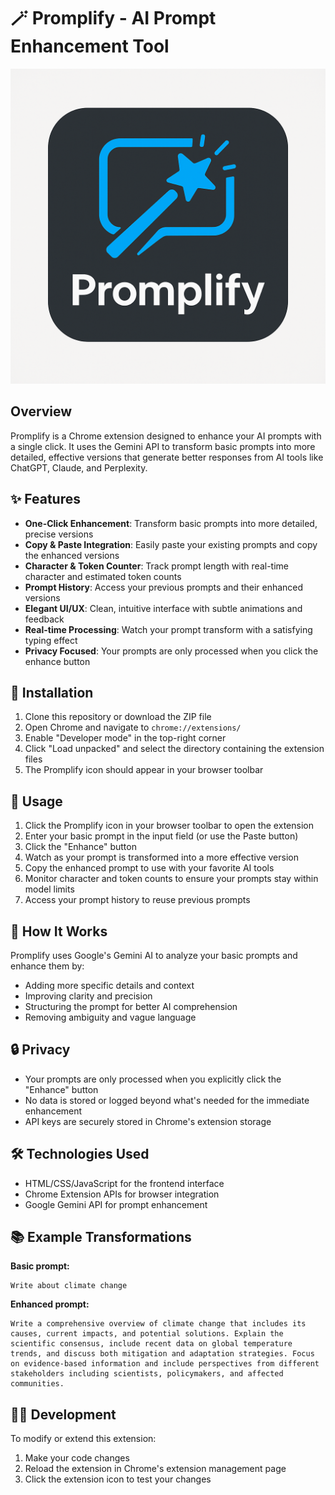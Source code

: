# 🪄 Promplify - AI Prompt Enhancement Tool

![Promplify Logo](Promplify.png)

## Overview

Promplify is a Chrome extension designed to enhance your AI prompts with a single click. It uses the Gemini API to transform basic prompts into more detailed, effective versions that generate better responses from AI tools like ChatGPT, Claude, and Perplexity.

## ✨ Features

- **One-Click Enhancement**: Transform basic prompts into more detailed, precise versions
- **Copy & Paste Integration**: Easily paste your existing prompts and copy the enhanced versions
- **Character & Token Counter**: Track prompt length with real-time character and estimated token counts
- **Prompt History**: Access your previous prompts and their enhanced versions
- **Elegant UI/UX**: Clean, intuitive interface with subtle animations and feedback
- **Real-time Processing**: Watch your prompt transform with a satisfying typing effect
- **Privacy Focused**: Your prompts are only processed when you click the enhance button

## 🔧 Installation

1. Clone this repository or download the ZIP file
2. Open Chrome and navigate to `chrome://extensions/`
3. Enable "Developer mode" in the top-right corner
4. Click "Load unpacked" and select the directory containing the extension files
5. The Promplify icon should appear in your browser toolbar

## 📝 Usage

1. Click the Promplify icon in your browser toolbar to open the extension
2. Enter your basic prompt in the input field (or use the Paste button)
3. Click the "Enhance" button
4. Watch as your prompt is transformed into a more effective version
5. Copy the enhanced prompt to use with your favorite AI tools
6. Monitor character and token counts to ensure your prompts stay within model limits
7. Access your prompt history to reuse previous prompts

## 🧠 How It Works

Promplify uses Google's Gemini AI to analyze your basic prompts and enhance them by:

- Adding more specific details and context
- Improving clarity and precision
- Structuring the prompt for better AI comprehension
- Removing ambiguity and vague language

## 🔒 Privacy

- Your prompts are only processed when you explicitly click the "Enhance" button
- No data is stored or logged beyond what's needed for the immediate enhancement
- API keys are securely stored in Chrome's extension storage

## 🛠️ Technologies Used

- HTML/CSS/JavaScript for the frontend interface
- Chrome Extension APIs for browser integration
- Google Gemini API for prompt enhancement

## 📚 Example Transformations

**Basic prompt:**
```
Write about climate change
```

**Enhanced prompt:**
```
Write a comprehensive overview of climate change that includes its causes, current impacts, and potential solutions. Explain the scientific consensus, include recent data on global temperature trends, and discuss both mitigation and adaptation strategies. Focus on evidence-based information and include perspectives from different stakeholders including scientists, policymakers, and affected communities.
```

## 👨‍💻 Development

To modify or extend this extension:

1. Make your code changes
2. Reload the extension in Chrome's extension management page
3. Click the extension icon to test your changes

